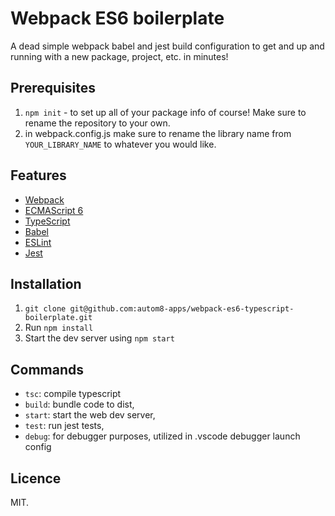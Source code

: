 # Webpack ES6 boilerplate

A dead simple webpack babel and jest build configuration to get and up and running with a new package, project, etc. in minutes!

## Prerequisites
1. `npm init` - to set up all of your package info of course! Make sure to rename the repository to your own.
2. in webpack.config.js make sure to rename the library name from `YOUR_LIBRARY_NAME` to whatever you would like.

## Features
- [Webpack](https://webpack.js.org/guides)
- [ECMAScript 6](http://es6-features.org)
- [TypeScript](https://www.typescriptlang.org/)
- [Babel](https://babeljs.io/docs/setup/#installation)
- [ESLint](https://eslint.org/docs/user-guide/getting-started)
- [Jest](https://facebook.github.io/jest/docs/en/getting-started.html)

## Installation

1. `git clone git@github.com:autom8-apps/webpack-es6-typescript-boilerplate.git`
2. Run `npm install`
3. Start the dev server using `npm start`


## Commands
- `tsc`: compile typescript
- `build`: bundle code to dist,
- `start`: start the web dev server,
- `test`: run jest tests,
- `debug`: for debugger purposes, utilized in .vscode debugger launch config

## Licence
MIT.